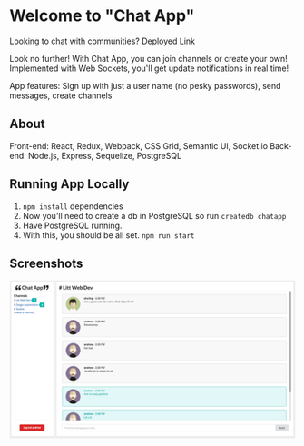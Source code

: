 # Welcome to "Chat App"

Looking to chat with communities? [Deployed Link](http://aw-chat-app.herokuapp.com/)

Look no further! With Chat App, you can join channels or create your own! Implemented with Web Sockets, you'll get update notifications in real time!

App features: Sign up with just a user name (no pesky passwords), send messages, create channels

## About

Front-end: React, Redux, Webpack, CSS Grid, Semantic UI, Socket.io
Back-end: Node.js, Express, Sequelize, PostgreSQL

## Running App Locally

1.  `npm install` dependencies
2.  Now you'll need to create a db in PostgreSQL so run `createdb chatapp`
3.  Have PostgreSQL running.
4.  With this, you should be all set. `npm run start`

## Screenshots

![Preview - full app](/public/img/Chat-app-preview.png)

